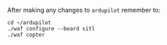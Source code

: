 After making any changes to `ardupilot` remember to:
```
cd ~/ardupilot
./waf configure --board sitl
./waf copter
```